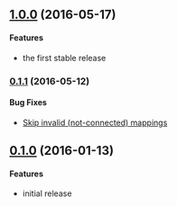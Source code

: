 ## [1.0.0](https://github.com/twada/offset-sourcemap-lines/releases/tag/v1.0.0) (2016-05-17)


#### Features

  * the first stable release


### [0.1.1](https://github.com/twada/offset-sourcemap-lines/releases/tag/v0.1.1) (2016-05-12)


#### Bug Fixes

  * [Skip invalid (not-connected) mappings](https://github.com/twada/offset-sourcemap-lines/pull/1)


## [0.1.0](https://github.com/twada/offset-sourcemap-lines/releases/tag/v0.1.0) (2016-01-13)


#### Features

  * initial release
